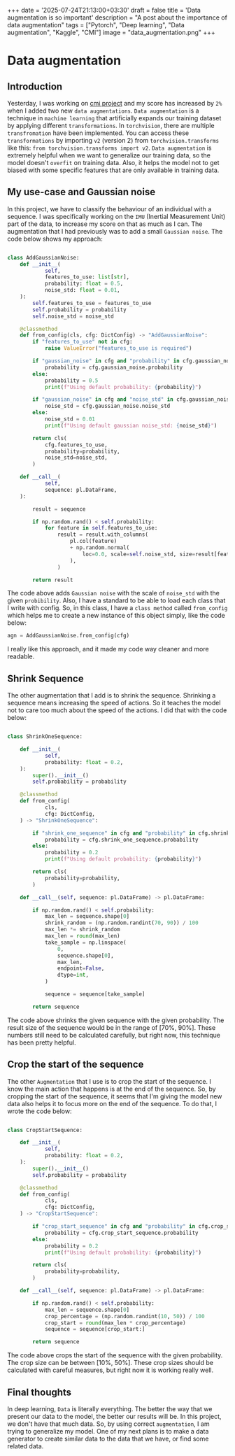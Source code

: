 +++
date = '2025-07-24T21:13:00+03:30'
draft = false
title = 'Data augmentation is so important'
description = "A post about the importance of data augmentation"
tags = ["Pytorch", "Deep learning", "Data augmentation", "Kaggle", "CMI"]
image = "data_augmentation.png"
+++

# Data augmentation

## Introduction

Yesterday, I was working on [cmi project](https://www.kaggle.com/competitions/cmi-detect-behavior-with-sensor-data)
and my score has increased by `2%` when I added two new `data augmentations`.
`Data augmentation` is a technique in `machine learning` that artificially expands
our training dataset by applying different `transformations`.
In `torchvision`, there are multiple `transfromation` have been implemented.
You can access these `transformations` by importing `v2` (version 2) from
`torchvision.transforms` like this:
`from torchvision.transforms import v2`.
`Data augmentation` is extremely helpful when we want to generalize
our training data, so the model doesn't `overfit` on training data.
Also, it helps the model not to get biased with some specific features
that are only available in training data.

## My use-case and Gaussian noise

In this project, we have to classify the behaviour of an individual with
a sequence.
I was specifically working on the `IMU` (Inertial Measurement Unit) part of
the data, to increase my score on that as much as I can.
The augmentation that I had previously was to add a small `Gaussian noise`.
The code below shows my approach:

```python

class AddGaussianNoise:
    def __init__(
            self,
            features_to_use: list[str],
            probability: float = 0.5,
            noise_std: float = 0.01,
    ):
        self.features_to_use = features_to_use
        self.probability = probability
        self.noise_std = noise_std

    @classmethod
    def from_config(cls, cfg: DictConfig) -> "AddGaussianNoise":
        if "features_to_use" not in cfg:
            raise ValueError("features_to_use is required")

        if "gaussian_noise" in cfg and "probability" in cfg.gaussian_noise:
            probability = cfg.gaussian_noise.probability
        else:
            probability = 0.5
            print(f"Using default probability: {probability}")

        if "gaussian_noise" in cfg and "noise_std" in cfg.gaussian_noise:
            noise_std = cfg.gaussian_noise.noise_std
        else:
            noise_std = 0.01
            print(f"Using default gaussian noise_std: {noise_std}")

        return cls(
            cfg.features_to_use,
            probability=probability,
            noise_std=noise_std,
        )

    def __call__(
            self,
            sequence: pl.DataFrame,
    ):

        result = sequence

        if np.random.rand() < self.probability:
            for feature in self.features_to_use:
                result = result.with_columns(
                    pl.col(feature)
                    + np.random.normal(
                        loc=0.0, scale=self.noise_std, size=result[feature].shape
                    ),
                )

        return result

```

The code above adds `Gaussian noise` with the scale of `noise_std`
with the given `probibility`.
Also, I have a standard to be able to load each class that I write with
config.
So, in this class, I have a `class method` called `from_config` which
helps me to create a new instance of this object simply, like the code below:

```python
agn = AddGaussianNoise.from_config(cfg)
```

I really like this approach, and it made my code way cleaner and more readable.

## Shrink Sequence

The other augmentation that I add is to shrink the sequence.
Shrinking a sequence means increasing the speed of actions.
So it teaches the model not to care too much about the speed of the actions.
I did that with the code below:

```python

class ShrinkOneSequence:

    def __init__(
            self,
            probability: float = 0.2,
    ):
        super().__init__()
        self.probability = probability

    @classmethod
    def from_config(
            cls,
            cfg: DictConfig,
    ) -> "ShrinkOneSequence":

        if "shrink_one_sequence" in cfg and "probability" in cfg.shrink_one_sequence:
            probability = cfg.shrink_one_sequence.probability
        else:
            probability = 0.2
            print(f"Using default probability: {probability}")

        return cls(
            probability=probability,
        )

    def __call__(self, sequence: pl.DataFrame) -> pl.DataFrame:

        if np.random.rand() < self.probability:
            max_len = sequence.shape[0]
            shrink_random = (np.random.randint(70, 90)) / 100
            max_len *= shrink_random
            max_len = round(max_len)
            take_sample = np.linspace(
                0,
                sequence.shape[0],
                max_len,
                endpoint=False,
                dtype=int,
            )

            sequence = sequence[take_sample]

        return sequence


```

The code above shrinks the given sequence with the given probability.
The result size of the sequence would be in the range of [70%, 90%].
These numbers still need to be calculated carefully, but right now, this
technique has been pretty helpful.

## Crop the start of the sequence

The other `Augmentation` that I use is to crop the start of the sequence.
I know the main action that happens is at the end of the sequence.
So, by cropping the start of the sequence, it seems that I'm giving
the model new data also helps it to focus more on the end of the sequence.
To do that, I wrote the code below:

```python

class CropStartSequence:

    def __init__(
            self,
            probability: float = 0.2,
    ):
        super().__init__()
        self.probability = probability

    @classmethod
    def from_config(
            cls,
            cfg: DictConfig,
    ) -> "CropStartSequence":

        if "crop_start_sequence" in cfg and "probability" in cfg.crop_start_sequence:
            probability = cfg.crop_start_sequence.probability
        else:
            probability = 0.2
            print(f"Using default probability: {probability}")

        return cls(
            probability=probability,
        )

    def __call__(self, sequence: pl.DataFrame) -> pl.DataFrame:

        if np.random.rand() < self.probability:
            max_len = sequence.shape[0]
            crop_percentage = (np.random.randint(10, 50)) / 100
            crop_start = round(max_len * crop_percentage)
            sequence = sequence[crop_start:]

        return sequence

```

The code above crops the start of the sequence with the given probability.
The crop size can be between [10%, 50%].
These crop sizes should be calculated with careful measures, but right now
it is working really well.

## Final thoughts

In deep learning, `Data` is literally everything.
The better the way that we present our data to the model, the better
our results will be.
In this project, we don't have that much data.
So, by using correct `augmentation`, I am trying to generalize my model.
One of my next plans is to make a data generator to create similar data
to the data that we have, or find some related data.
